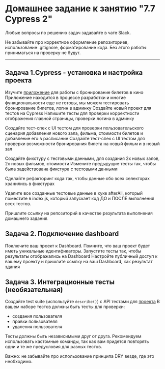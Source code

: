 # Домашнее задание к занятию "7.7 Cypress 2"

Любые вопросы по решению задач задавайте в чате Slack.

Не забывайте про корректное оформление репозиториев, использование .gitignore, форматирование кода. Без этого работы приниматься на проверку не будут.

---

  ## Задача 1.Cypress - установка и настройка проекта

  Изучите [приложение](https://github.com/Evgeniy-Varlamov/FS21-diplom) для работы с бронирование билетов в кино 
  Приложение находится в процессе разработки и многие функциональности еще не готовы, мы можем тестировать бронирование билетов, логин в админку
  Создайте новый проект для тестов на Cypress
  Напишите тесты для проверки корректности отображения главной страницы, проверки логина в админку
  
  Создайте тест-спек с UI тестом для проверки пользовательского сценария добавления нового зала, фильма, стоимости билетов и добавление его в расписание
  Создайте тест-спек с UI тестом для проверки возможности бронирования билета на новый фильм и в новый зал

  Создайте фикстуру с тестовыми данными, для создания 2х новых залов, 2х новых фильмов, стоимости
  Измените предыдущие тесты так, чтобы была задействована фикстура с тестовыми данными

  Сделайте рефакторинг кода так, чтобы данные обо всех селекторах хранились в фикстурах

  Удалите все созданные тестовые данные в хуке afterAll, который поместите в index.js, который запускает код ДО и ПОСЛЕ выполнения всех тестов.

  Пришлите ссылку на репозиторий в качестве результата выполнения домашнего задания.

  ## Задача 2. Подключение dashboard
  Поключите ваш проект к Dashboard. Помните, что ваш проект будет иметь уникальные идентификаторы.
  Запустите тесты так, чтобы результаты отображались на Dashboard
  Настройте публичный доступ к вашему проекту и пришлите ссылку на ваш Dashboard, как результат здания

  ## Задача 3. Интеграционные тесты (необязательная)
  
  Создайте test suite (используйте `describe()`) с API тестами для [проекта](https://petstore.swagger.io/#/)
  В вашем наборе тестов должны быть тесты для проверки:
  - создания пользователя
  - правки пользователя
  - удаления пользователя

  Тесты должны быть независимыми друг от друга. Рекомендуем использовать кастомные команды, так как вам придется повторять одни и те же предусловия для разных тестов.


Важно: не забывайте про использование принципа DRY везде, где это необходимо.
